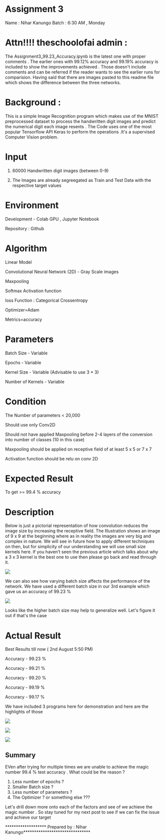 Assignment 3
===================
Name : Nihar Kanungo Batch : 6:30 AM , Monday


Attn!!!! theschoolofai admin :
===========================

The Assignment3_99.23_Accuracy.ipynb is the latest one with proper comments . The earlier ones with 99.12% accuracy and 99.19% accuracy is included to show the improvements achieved . Those doesn't include comments and can be referred if the reader wants to see the earlier runs for comparision. Having said that there are images pasted to this readme file which shows the difference between the three networks.


Background :
===========

This is a simple Image Recognition program which makes use of the MNIST preprocessed dataset to process the handwritten digit images and predict the numerical digit each image resents . The Code uses one of the most popular Tensorflow API Keras to perform the operations .It's a supervised Computer Vision problem.

Input
===========
1) 60000 Handwritten digit images (between 0-9) 

2) The Images are already segreegated as Train and Test Data with the respective target values

Environment
===========
Development - Colab GPU , Jupyter Notebook

Repository : Github

Algorithm
===========
Linear Model 

Convolutional Neural Network (2D) - Gray Scale images

Maxpooling 

Softmax Activation function

loss Function : Categorical Crossentropy

Optimizer=Adam

Metrics=accuracy

Parameters
===========
Batch Size - Variable 

Epochs - Variable

Kernel Size - Variable (Advisable to use 3 * 3)

Number of Kernels - Variable 

Condition
===========
The Number of parameters < 20,000

Should use only Conv2D

Should not have applied Maxpooling before 2-4 layers of the conversion into number of classes (10 in this case)

Maxpooling should be applied on receptive field of at least 5 x 5 or 7 x 7

Activation function should be relu on conv 2D

Expected Result
===========
To get >= 99.4 % accuracy

Description
=============
Below is just a pictorial representation of how convolution reduces the image size by increasing the receptive field. 
The Illustration shows an image of 9 x 9 at the beginning where as in reality the images are very big and complex in nature. We will see in future how to apply different techniques on then, but for simplicity of our understanding we will use small size kernels here. If you haven’t seen the previous article which talks about why a 3 x 3 kernel is the best one to use then please go back and read through it. 

![](images/conv.png)

We can also see how varying batch size affects the performance of the network. We have used a different batch size in our 3rd example which gave us an accuracy of 99.23 %

![](images/Batchsize.png)

Looks like the higher batch size may help to generalize well. Let's figure it out if that's the case



Actual Result
===========
Best Results till now ( 2nd August 5:50 PM)

Accuracy - 99.23 %

Accuracy - 99.21 %

Accuracy - 99.20 %

Accuracy - 99.19 %

Accuracy - 99.17 %

We have included 3 programs here for demonstration and here are the highlights of those

![](images/99.11.png)

![](images/99.19.png)

![](images/99.23.png)



Summary
-----------
EVen after trying for multiple times we are unable to achieve the magic number 99.4 % test accuracy . What could be the reason ?

1. Less number of epochs ?
2. Smaller Batch size ?
3. Less number of parameters ?
4. The Optimizer ? 
or something else ???

Let's drill down more onto each of the factors and see of we achieve the magic number . So stay tuned for my next post to see if we can fix the issue and achieve our target

*******************  Prepared by : Nihar Kanungo*******************************

